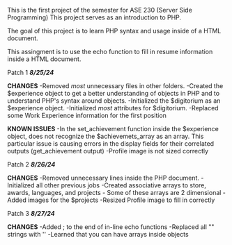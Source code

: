 This is the first project of the semester for ASE 230 (Server Side Programming) This project serves as an introduction to PHP.

The goal of this project is to learn PHP syntax and usage inside of a HTML document.

This assingment is to use the echo function to fill in resume information inside a HTML document.

          
Patch 1            **_**8/25/24**_**

**CHANGES**
  -Removed *most* unnecessary files in other folders.
  -Created the $experience object to get a better understanding of objects in PHP and to understand PHP's syntax around objects.
  -Initialized the $digitorium as an $experience object.
  -Initialized *most* attributes for $digitorium.
  -Replaced some Work Experience information for the first position

**KNOWN ISSUES**
  -In the set_achievement function inside the $experience object, does not recognize the $achievemets_array as an array. This particular issue is causing errors in the display fields for their correlated outputs 
   (get_achievement output)
  -Profile image is not sized correctly


 Patch 2             **_**8/26/24**_**

**CHANGES**
  -Removed unnecessary lines inside the PHP document.
  -Initialized all other previous jobs
  -Created associative arrays to store, awards, languages, and projects
              - Some of these arrays are 2 dimensional
  -Added images for the $projects
  -Resized Profile image to fill in correctly

  Patch 3           **_**8/27/24**_**

  **CHANGES**
    -Added ; to the end of in-line echo functions
    -Replaced all "" strings with ''
    -Learned that you can have arrays inside objects
